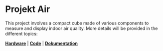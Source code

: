 # Projekt Air

This project involves a compact cube made of various components to measure and display indoor air quality. More details will be provided in the different topics:

**[Hardware](/Hardware)** | **[Code](/Code)** | **[Dokumentation](/Documentation)** 


